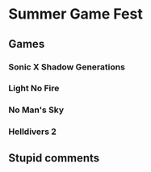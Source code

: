 # Summer Game Fest

## Games

### Sonic X Shadow Generations

### Light No Fire

### No Man's Sky

### Helldivers 2

## Stupid comments
